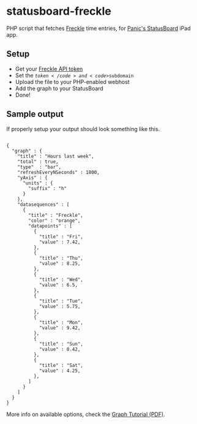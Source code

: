 statusboard-freckle
===================

PHP script that fetches [Freckle](http://letsfreckle.com) time entries, for [Panic's StatusBoard](http://panic.com/statusboard) iPad app.


## Setup

* Get your [Freckle API token](http://help.letsfreckle.com/import-export-api/api)
* Set the <code>$token</code> and <code>$subdomain</code>
* Upload the file to your PHP-enabled webhost
* Add the graph to your StatusBoard
* Done!
 

## Sample output

If properly setup your output should look something like this.

```

{
  "graph" : {
    "title" : "Hours last week",
    "total" : true,
    "type"  : "bar",
    "refreshEveryNSeconds" : 1800,
    "yAxis" : {
      "units" : {
        "suffix" : "h"
      }
    },
    "datasequences" : [
      {
        "title" : "Freckle",
        "color" : "orange",
        "datapoints" : [
          {
            "title" : "Fri",
            "value" : 7.42,
          },
          {
            "title" : "Thu",
            "value" : 8.25,
          },
          {
            "title" : "Wed",
            "value" : 6.5,
          },
          {
            "title" : "Tue",
            "value" : 5.75,
          },
          {
            "title" : "Mon",
            "value" : 9.42,
          },
          {
            "title" : "Sun",
            "value" : 0.42,
          },
          {
            "title" : "Sat",
            "value" : 4.25,
          },
        ]
      }
    ]
  }
}
```

More info on available options, check the [Graph Tutorial (PDF)](http://www.panic.com/statusboard/docs/graph_tutorial.pdf).
